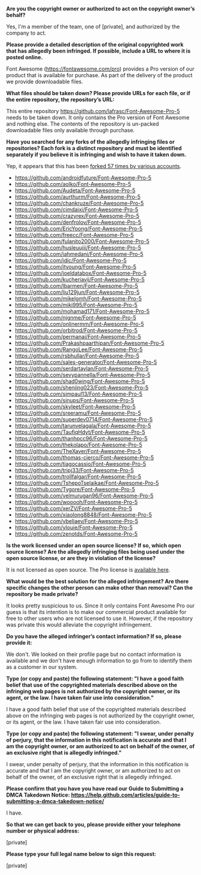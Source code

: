 **Are you the copyright owner or authorized to act on the copyright owner’s behalf?**  

Yes, I'm a member of the team, one of [private], and authorized by the company to act.

**Please provide a detailed description of the original copyrighted work that has allegedly been infringed. If possible, include a URL to where it is posted online.**  

Font Awesome (https://fontawesome.com/pro) provides a Pro version of our product that is available for purchase. As part of the delivery of the product we provide downloadable files.

**What files should be taken down? Please provide URLs for each file, or if the entire repository, the repository’s URL:**  

This entire repository https://github.com/lafrasc/Font-Awesome-Pro-5 needs to be taken down. It only contains the Pro version of Font Awesome and nothing else. The contents of the repository is un-packed downloadable files only available through purchase.

**Have you searched for any forks of the allegedly infringing files or repositories? Each fork is a distinct repository and must be identified separately if you believe it is infringing and wish to have it taken down.**  

Yep, it appears that this has been [forked 57 times by various accounts](https://github.com/lafrasc/Font-Awesome-Pro-5/network/members).

* https://github.com/androidfuture/Font-Awesome-Pro-5  
* https://github.com/aolko/Font-Awesome-Pro-5  
* https://github.com/Audeta/Font-Awesome-Pro-5  
* https://github.com/aurthurm/Font-Awesome-Pro-5  
* https://github.com/chankruze/Font-Awesome-Pro-5  
* https://github.com/cjmdaixi/Font-Awesome-Pro-5  
* https://github.com/crazyrex/Font-Awesome-Pro-5  
* https://github.com/denfrolov/Font-Awesome-Pro-5  
* https://github.com/EricYoong/Font-Awesome-Pro-5  
* https://github.com/freecc/Font-Awesome-Pro-5  
* https://github.com/fulanito2000/Font-Awesome-Pro-5  
* https://github.com/husleuujii/Font-Awesome-Pro-5  
* https://github.com/iahmedani/Font-Awesome-Pro-5  
* https://github.com/idic/Font-Awesome-Pro-5  
* https://github.com/ityoung/Font-Awesome-Pro-5  
* https://github.com/joeldatabox/Font-Awesome-Pro-5  
* https://github.com/kucheriavij/Font-Awesome-Pro-5  
* https://github.com/lbarmen/Font-Awesome-Pro-5  
* https://github.com/liu129jun/Font-Awesome-Pro-5  
* https://github.com/mikelgmh/Font-Awesome-Pro-5  
* https://github.com/miki995/Font-Awesome-Pro-5  
* https://github.com/mohamad171/Font-Awesome-Pro-5  
* https://github.com/njgnme/Font-Awesome-Pro-5  
* https://github.com/onlinermm/Font-Awesome-Pro-5  
* https://github.com/orbitrod/Font-Awesome-Pro-5  
* https://github.com/permanaj/Font-Awesome-Pro-5  
* https://github.com/Prakashpaarthipan/Font-Awesome-Pro-5  
* https://github.com/RangoLee/Font-Awesome-Pro-5  
* https://github.com/rsbhullar/Font-Awesome-Pro-5  
* https://github.com/sales-generator/Font-Awesome-Pro-5  
* https://github.com/serdartaylan/Font-Awesome-Pro-5  
* https://github.com/sevypannella/Font-Awesome-Pro-5  
* https://github.com/shad0wing/Font-Awesome-Pro-5  
* https://github.com/shenjing023/Font-Awesome-Pro-5  
* https://github.com/simpaul13/Font-Awesome-Pro-5  
* https://github.com/sinups/Font-Awesome-Pro-5  
* https://github.com/skyleet/Font-Awesome-Pro-5  
* https://github.com/sreeramu/Font-Awesome-Pro-5  
* https://github.com/superdev0714/Font-Awesome-Pro-5  
* https://github.com/tarunvelagala/Font-Awesome-Pro-5  
* https://github.com/TaufiqHdyt/Font-Awesome-Pro-5  
* https://github.com/thanhpcc96/Font-Awesome-Pro-5  
* https://github.com/thekolapo/Font-Awesome-Pro-5  
* https://github.com/TheXaver/Font-Awesome-Pro-5  
* https://github.com/thomas-cierco/Font-Awesome-Pro-5  
* https://github.com/tiagocassio/Font-Awesome-Pro-5  
* https://github.com/tripj33/Font-Awesome-Pro-5  
* https://github.com/trollfalgar/Font-Awesome-Pro-5  
* https://github.com/TshepoTselaikae/Font-Awesome-Pro-5  
* https://github.com/Tygore/Font-Awesome-Pro-5  
* https://github.com/velmurugan96/Font-Awesome-Pro-5  
* https://github.com/wooooh/Font-Awesome-Pro-5  
* https://github.com/xerZV/Font-Awesome-Pro-5    
* https://github.com/xiaolong8848/Font-Awesome-Pro-5  
* https://github.com/ybeliaev/Font-Awesome-Pro-5  
* https://github.com/ylouie/Font-Awesome-Pro-5  
* https://github.com/zenotds/Font-Awesome-Pro-5  

**Is the work licensed under an open source license? If so, which open source license? Are the allegedly infringing files being used under the open source license, or are they in violation of the license?**  

It is not licensed as open source. The Pro license is [available here](https://fontawesome.com/license).  

**What would be the best solution for the alleged infringement? Are there specific changes the other person can make other than removal? Can the repository be made private?**  

It looks pretty suspicious to us. Since it only contains Font Awesome Pro our guess is that its intention is to make our commercial product available for free to other users who are not licensed to use it. However, if the repository was private this would alleviate the copyright infringement.  

**Do you have the alleged infringer’s contact information? If so, please provide it:**  

We don't. We looked on their profile page but no contact information is available and we don't have enough information to go from to identify them as a customer in our system.  

**Type (or copy and paste) the following statement: "I have a good faith belief that use of the copyrighted materials described above on the infringing web pages is not authorized by the copyright owner, or its agent, or the law. I have taken fair use into consideration."**  

I have a good faith belief that use of the copyrighted materials described above on the infringing web pages is not authorized by the copyright owner, or its agent, or the law. I have taken fair use into consideration.  

**Type (or copy and paste) the following statement: "I swear, under penalty of perjury, that the information in this notification is accurate and that I am the copyright owner, or am authorized to act on behalf of the owner, of an exclusive right that is allegedly infringed."**  

I swear, under penalty of perjury, that the information in this notification is accurate and that I am the copyright owner, or am authorized to act on behalf of the owner, of an exclusive right that is allegedly infringed.  

**Please confirm that you have you have read our Guide to Submitting a DMCA Takedown Notice: https://help.github.com/articles/guide-to-submitting-a-dmca-takedown-notice/**  

I have.  

**So that we can get back to you, please provide either your telephone number or physical address:**  

[private]  

**Please type your full legal name below to sign this request:**  

[private]
